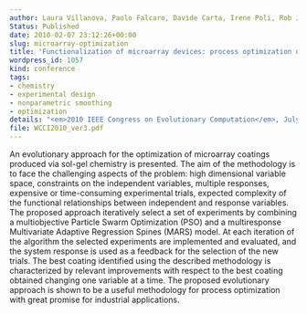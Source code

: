 ```yaml
---
author: Laura Villanova, Paolo Falcaro, Davide Carta, Irene Poli, Rob J Hyndman, Kate Smith&#8209;Miles
Status: Published
date: 2010-02-07 23:12:26+00:00
slug: microarray-optimization
title: 'Functionalization of microarray devices: process optimization using a multiobjective PSO and multiresponse MARS modeling'
wordpress_id: 1057
kind: conference
tags:
- chemistry
- experimental design
- nonparametric smoothing
- optimization
details: "<em>2010 IEEE Congress on Evolutionary Computation</em>, July 18-23, Barcelona, Spain"
file: WCCI2010_ver3.pdf
---
```


An evolutionary approach for the optimization of microarray coatings produced via sol-gel chemistry is presented. The aim of the methodology is to face the challenging aspects of the problem: high dimensional variable space, constraints on the independent variables, multiple responses, expensive or time-consuming experimental trials, expected complexity of the functional relationships between independent and response variables. The proposed approach iteratively select a set of experiments by combining a multiobjective Particle Swarm Optimization (PSO) and a multiresponse Multivariate Adaptive Regression Spines (MARS) model. At each iteration of the algorithm the selected experiments are implemented and evaluated, and the system response is used as a feedback for the selection of the new trials. The best coating identified using the described methodology is characterized by relevant improvements with respect to the best coating obtained changing one variable at a time. The proposed evolutionary approach is shown to be a useful methodology for process optimization with great promise for industrial applications.
